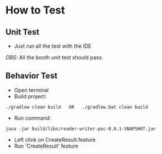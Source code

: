 # How to Test

## Unit Test
* Just run all the test with the IDE

_OBS:_ All the booth unit test should pass. 

## Behavior Test
* Open terminal
* Build project:
```jshelllanguage
./gradlew clean build   OR   ./gradlew.bat clean build
```
* Run command: 
```jshelllanguage
java -jar build/libs/reader-writer-poc-0.0.1-SNAPSHOT.jar
```
* Left clink on CreateResult.feature
* Run 'CreateResult' feature

 